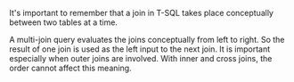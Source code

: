 It's important to remember that a join in T-SQL takes place conceptually between two tables at a time.

A multi-join query evaluates the joins conceptually from left to right. So the result of one join is used as the left input to the next join. It is important especially when outer joins are involved. With inner and cross joins, the order cannot affect this meaning.